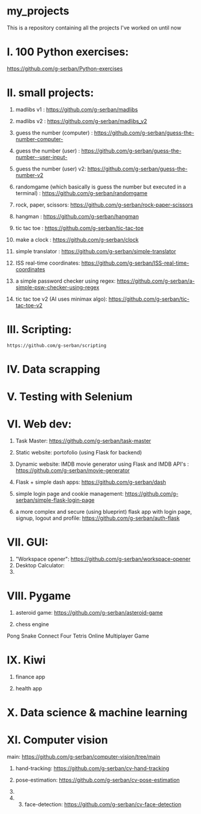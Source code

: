 # my_projects
This is a repository containing all the projects I've worked on until now 

# I. 100 Python exercises: 
https://github.com/g-serban/Python-exercises

# II. small projects:

1. madlibs v1 : https://github.com/g-serban/madlibs

2. madlibs v2 : https://github.com/g-serban/madlibs_v2

3. guess the number (computer) : https://github.com/g-serban/guess-the-number-computer-

4. guess the number (user) : https://github.com/g-serban/guess-the-number--user-input-

5. guess the number (user) v2: https://github.com/g-serban/guess-the-number-v2

6. randomgame (which basically is guess the number but executed in a terminal) : https://github.com/g-serban/randomgame

7. rock, paper, scissors: https://github.com/g-serban/rock-paper-scissors

8. hangman : https://github.com/g-serban/hangman

9. tic tac toe : https://github.com/g-serban/tic-tac-toe

10. make a clock : https://github.com/g-serban/clock

11. simple translator : https://github.com/g-serban/simple-translator

12. ISS real-time coordinates: https://github.com/g-serban/ISS-real-time-coordinates

13. a simple password checker using regex: https://github.com/g-serban/a-simple-psw-checker-using-regex

14. tic tac toe v2 (AI uses minimax algo): https://github.com/g-serban/tic-tac-toe-v2


# III. Scripting: 
    https://github.com/g-serban/scripting


# IV. Data scrapping


# V. Testing with Selenium


# VI. Web dev:

1. Task Master: https://github.com/g-serban/task-master

2. Static website: portofolio (using Flask for backend)

3. Dynamic website: IMDB movie generator using Flask and IMDB API's : https://github.com/g-serban/movie-generator

4. Flask + simple dash apps: https://github.com/g-serban/dash

5. simple login page and cookie management: https://github.com/g-serban/simple-flask-login-page

6. a more complex and secure (using blueprint) flask app with login page, signup, logout and profile: https://github.com/g-serban/auth-flask


# VII. GUI:

1. "Workspace opener": https://github.com/g-serban/workspace-opener
2. Desktop Calculator: 
3. 


# VIII. Pygame

1. asteroid game: https://github.com/g-serban/asteroid-game

2. chess engine 

Pong
Snake
Connect Four
Tetris
Online Multiplayer Game


# IX. Kiwi

1. finance app

2. health app

# X. Data science & machine learning

# XI. Computer vision

main: https://github.com/g-serban/computer-vision/tree/main

1. hand-tracking: https://github.com/g-serban/cv-hand-tracking

2. pose-estimation: https://github.com/g-serban/cv-pose-estimation
3. 
4. 3. face-detection: https://github.com/g-serban/cv-face-detection

